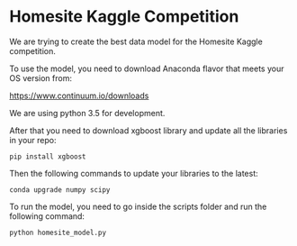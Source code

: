 # Homesite Kaggle Competition
We are trying to create the best data model for the Homesite Kaggle competition.

To use the model, you need to download Anaconda flavor that meets your OS version from:

https://www.continuum.io/downloads

We are using python 3.5 for development. 

After that you need to download xgboost library and update all the libraries in your repo:

```
pip install xgboost
```

Then the following commands to update your libraries to the latest:

```
conda upgrade numpy scipy
```

To run the model, you need to go inside the scripts folder and run the following command:
```
python homesite_model.py
```
